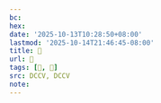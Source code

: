 ```yaml
---
bc:
hex:
date: '2025-10-13T10:28:50+08:00'
lastmod: '2025-10-14T21:46:45-08:00'
title: 􅙁
url: 􅙁
tags: [𪃇, 𪂍]
src: DCCV, DCCV
note:
---
```

